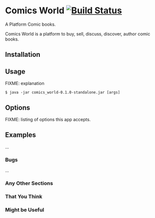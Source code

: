 # Comics World   [![Build Status](https://travis-ci.com/codespider/comics_world.svg?branch=master)](https://travis-ci.com/codespider/comics_world)

A Platform Comic books.

Comics World is a platform to buy, sell, discuss, discover, author comic books.
## Installation


## Usage

FIXME: explanation

    $ java -jar comics_world-0.1.0-standalone.jar [args]

## Options

FIXME: listing of options this app accepts.

## Examples

...

### Bugs

...

### Any Other Sections
### That You Think
### Might be Useful
